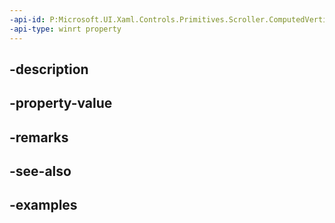 ```yaml
---
-api-id: P:Microsoft.UI.Xaml.Controls.Primitives.Scroller.ComputedVerticalScrollMode
-api-type: winrt property
---
```


## -description

## -property-value

## -remarks

## -see-also

## -examples

